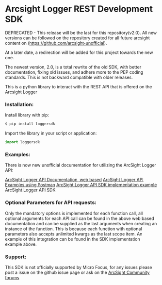 # Arcsight Logger REST Development SDK

DEPRECATED - This release will be the last for this repository(v2.0). All new versions can be followed
on the repository created for all future arcsight content on (https://github.com/arcsight-unofficial).

At a later date, a redirection will be added for this project towards the new one.

The newest version, 2.0, is a total rewrite of the old SDK, with better documentation,
fixing old issues, and adhere more to the PEP coding standards. This is not backward compatible
with older releases.

This is a python library to interact with the REST API that is offered on the Arcsight Logger

### Installation:

Install library with pip:
```sh
$ pip install loggersdk
```
Import the library in your script or application:
```python
import loggersdk
```

### Examples:

There is now new unofficial documentation for utilizing the ArcSight Logger API:

[ArcSight Logger API Documentation, web based](https://github.com/arcsight-unofficial/arcsight-logger-api-documentation)
[ArcSight Logger API Examples using Postman](https://github.com/arcsight-unofficial/arcsight-logger-api-examples)
[ArcSight Logger API SDK implementation example](https://github.com/arcsight-unofficial/arcsight-logger-api-sdkexample)
[ArcSight Logger API SDK](https://github.com/arcsight-unofficial/arcsight-logger-api-sdk)

### Optional Parameters for API requests:
Only the mandatory options is implemented for each function call, all optional arguments for each API call can be found in the above web based documentation and can be supplied as the last arguments when creating an instance of the function.
This is because each function with optional parameters also accepts unlimited kwargs as the last scope item.
An example of this integration can be found in the SDK implementation example above.

### Support:
This SDK is not officially supported by Micro Focus, for any issues please post a issue on the github issue page or ask on
the [ArcSight Community forums](https://community.softwaregrp.com/t5/ArcSight-User-Discussions/bd-p/arcsight-discussions)